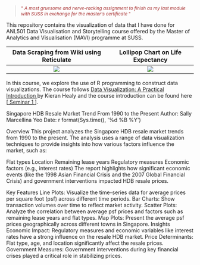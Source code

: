 
><p style="font-size: 12px; color: brown;">"<em> A most gruesome and nerve-racking assignment to finish as my last module with SUSS in exchange for the master's certificate </em>"  </p>


This repository contains the visualization of data that I have done for ANL501 Data Visualisation and Storytelling course offered by the Master of Analytics and Visualisation (MAVI) programme at SUSS.


Data Scraping from Wiki using Reticulate    |  Lollipop Chart on Life Expectancy
:-------------------------:|:-------------------------:
![](islands.png) |   ![](lifeexpectancy.png)


In this course, we explore the use of R programming to construct data visualizations. The course follows <a href="https://socviz.co/"> Data Visualization: A Practical Introduction </a> by Kieran Healy and the course introduction can be found here [<a href="https://nicholas-sim.github.io/ANL501-Data-Visualisation-and-Storytelling/seminar_1/"> Seminar 1 </a>].


Singapore HDB Resale Market Trend From 1990 to the Present
Author: Sally Marcellina Yeo
Date: r format(Sys.time(), '%d %B %Y')

Overview
This project analyzes the Singapore HDB resale market trends from 1990 to the present. The analysis uses a range of data visualization techniques to provide insights into how various factors influence the market, such as:

Flat types
Location
Remaining lease years
Regulatory measures
Economic factors (e.g., interest rates)
The report highlights how significant economic events (like the 1998 Asian Financial Crisis and the 2007 Global Financial Crisis) and government interventions impacted HDB resale prices.

Key Features
Line Plots: Visualize the time-series data for average prices per square foot (psf) across different time periods.
Bar Charts: Show transaction volumes over time to reflect market activity.
Scatter Plots: Analyze the correlation between average psf prices and factors such as remaining lease years and flat types.
Map Plots: Present the average psf prices geographically across different towns in Singapore.
Insights
Economic Impact: Regulatory measures and economic variables like interest rates have a strong influence on the resale HDB market.
Price Determinants: Flat type, age, and location significantly affect the resale prices.
Government Measures: Government interventions during key financial crises played a critical role in stabilizing prices.

